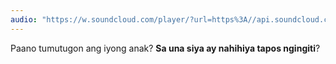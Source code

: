 ```yaml
---
audio: "https://w.soundcloud.com/player/?url=https%3A//api.soundcloud.com/tracks/1406191093%3Fsecret_token%3Ds-i91TrXDNwoS&color=%23ff5500&auto_play=true&hide_related=false&show_comments=true&show_user=true&show_reposts=false&show_teaser=true&visual=true"
---
```


Paano tumutugon ang iyong anak? <strong>Sa una siya ay nahihiya tapos ngingiti</strong>?